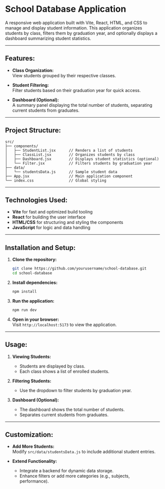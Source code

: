 # School Database Application

A responsive web application built with Vite, React, HTML, and CSS to manage and display student information. This application organizes students by class, filters them by graduation year, and optionally displays a dashboard summarizing student statistics.

---

## **Features:**

- **Class Organization:**  
  View students grouped by their respective classes.
  
- **Student Filtering:**  
  Filter students based on their graduation year for quick access.

- **Dashboard (Optional):**  
  A summary panel displaying the total number of students, separating current students from graduates.

---

## **Project Structure:**

```plaintext
src/
├── components/
│   ├── StudentList.jsx      // Renders a list of students
│   ├── ClassList.jsx        // Organizes students by class
│   ├── Dashboard.jsx        // Displays student statistics (optional)
│   └── Filter.jsx           // Filters students by graduation year
├── data/
│   └── studentsData.js      // Sample student data
├── App.jsx                  // Main application component
└── index.css                // Global styling
```

---

## **Technologies Used:**

- **Vite** for fast and optimized build tooling
- **React** for building the user interface
- **HTML/CSS** for structuring and styling the components
- **JavaScript** for logic and data handling

---

## **Installation and Setup:**

1. **Clone the repository:**
   ```bash
   git clone https://github.com/yourusername/school-database.git
   cd school-database
   ```

2. **Install dependencies:**
   ```bash
   npm install
   ```

3. **Run the application:**
   ```bash
   npm run dev
   ```

4. **Open in your browser:**  
   Visit `http://localhost:5173` to view the application.

---

## **Usage:**

1. **Viewing Students:**  
   - Students are displayed by class.
   - Each class shows a list of enrolled students.

2. **Filtering Students:**  
   - Use the dropdown to filter students by graduation year.

3. **Dashboard (Optional):**  
   - The dashboard shows the total number of students.
   - Separates current students from graduates.

---

## **Customization:**

- **Add More Students:**  
  Modify `src/data/studentsData.js` to include additional student entries.
  
- **Extend Functionality:**  
  - Integrate a backend for dynamic data storage.
  - Enhance filters or add more categories (e.g., subjects, performance).